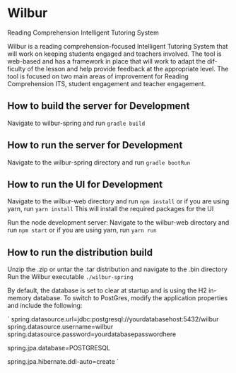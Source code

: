 # Wilbur
Reading Comprehension Intelligent Tutoring System

Wilbur is a reading comprehension-focused Intelligent Tutoring System that will work on keeping students engaged and teachers involved. The tool is web-based and has a framework in place that will work to adapt the dif-ficulty of the lesson and help provide feedback at the appropriate level. The tool is focused on two main areas of improvement for Reading Comprehension ITS, student engagement and teacher engagement.

## How to build the server for Development
Navigate to wilbur-spring and run
`gradle build`

## How to run the server for Development
Navigate to the wilbur-spring directory and run
`gradle bootRun`

## How to run the UI for Development
Navigate to the wilbur-web directory and run
`npm install`
or if you are using yarn, run
`yarn install`
This will install the required packages for the UI

Run the node development server:
Navigate to the wilbur-web directory and run
`npm start`
or if you are using yarn, run
`yarn run`

## How to run the distribution build
Unzip the .zip or untar the .tar distribution and navigate to the .bin directory
Run the Wilbur executable
`./wilbur-spring`

By default, the database is set to clear at startup and is using the H2 in-memory database. To switch to PostGres, modify the application properties and include the following:

`
spring.datasource.url=jdbc:postgresql://yourdatabasehost:5432/wilbur
spring.datasource.username=wilbur
spring.datasource.password=yourdatabasepasswordhere

spring.jpa.database=POSTGRESQL

spring.jpa.hibernate.ddl-auto=create
`